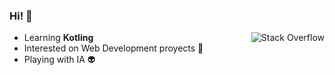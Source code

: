 ### Hi! 🌺

<a href="https://es.stackoverflow.com/users/101864/brayan-mart%c3%adnez-santana">
  <img alt="Stack Overflow" src="https://img.shields.io/badge/-Stack%20overflow-FE7A16?style=for-the-badge&logo=stack-overflow&logoColor=white&logoWidth=20" align="right"/>
</a>

- Learning **Kotling**
- Interested on Web Development proyects 👀
- Playing with IA 👽
